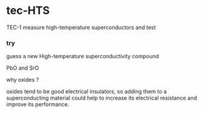 # tec-HTS
TEC-1 measure high-temperature superconductors and test


### try
guess a new High-temperature superconductivity compound



PbO and SrO

why oxides ?

oxides tend to be good electrical insulators, so adding them to a superconducting material could help to increase its electrical resistance and improve its performance.

